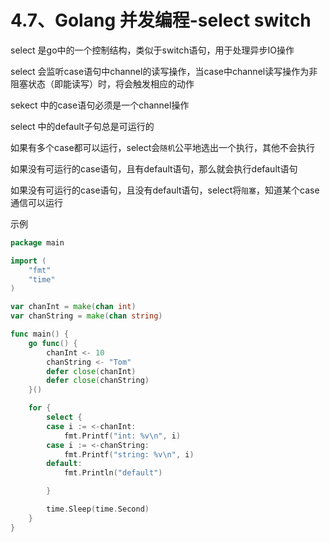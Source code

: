 # 4.7、Golang 并发编程-select switch

select 是go中的一个控制结构，类似于switch语句，用于处理异步IO操作

select 会监听case语句中channel的读写操作，当case中channel读写操作为非阻塞状态（即能读写）时，将会触发相应的动作

sekect 中的case语句必须是一个channel操作

select 中的default子句总是可运行的

如果有多个case都可以运行，select会`随机`公平地选出一个执行，其他不会执行

如果没有可运行的case语句，且有default语句，那么就会执行default语句

如果没有可运行的case语句，且没有default语句，select将`阻塞`，知道某个case通信可以运行

示例

```go
package main

import (
    "fmt"
    "time"
)

var chanInt = make(chan int)
var chanString = make(chan string)

func main() {
    go func() {
        chanInt <- 10
        chanString <- "Tom"
        defer close(chanInt)
        defer close(chanString)
    }()

    for {
        select {
        case i := <-chanInt:
            fmt.Printf("int: %v\n", i)
        case i := <-chanString:
            fmt.Printf("string: %v\n", i)
        default:
            fmt.Println("default")

        }

        time.Sleep(time.Second)
    }
}

```
